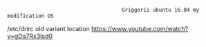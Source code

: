                                          Griggorii ubuntu 16.04 my modification OS

/etc/drirc old variant location https://www.youtube.com/watch?v=gDa7Rx3lsd0